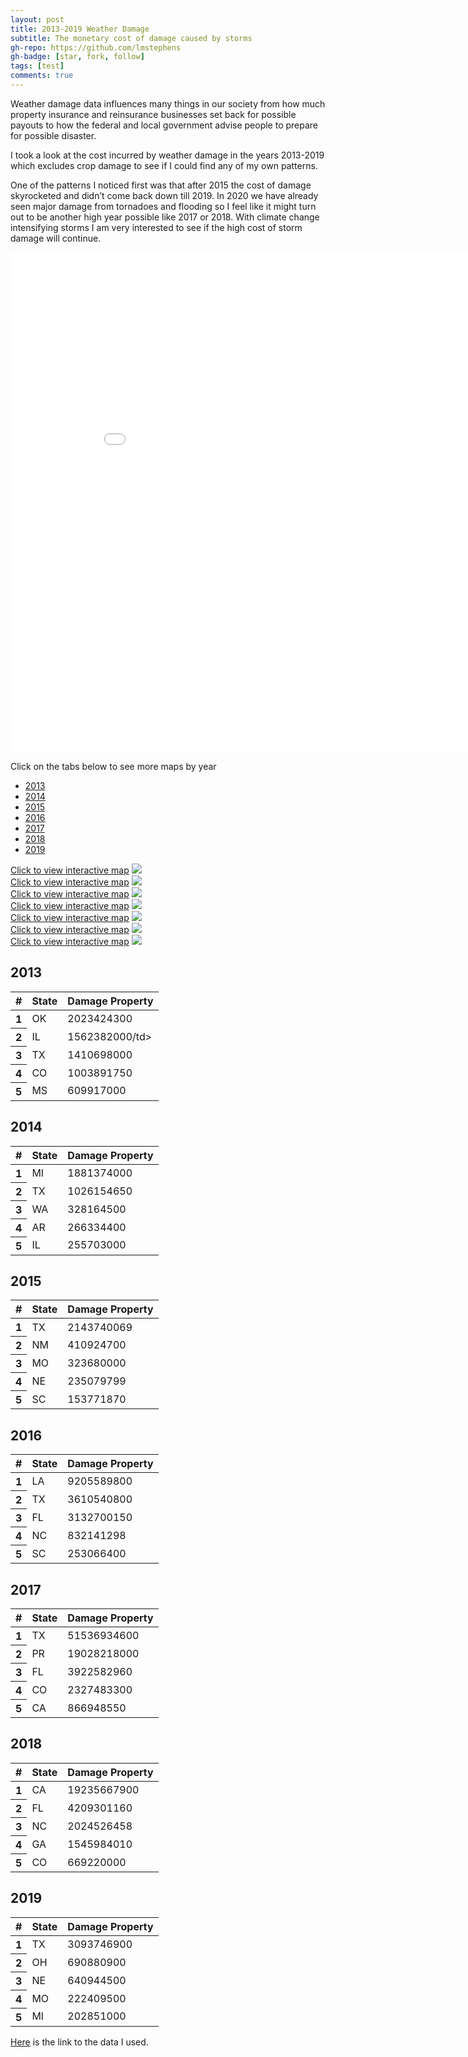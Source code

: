```yaml
---
layout: post
title: 2013-2019 Weather Damage
subtitle: The monetary cost of damage caused by storms
gh-repo: https://github.com/lmstephens
gh-badge: [star, fork, follow]
tags: [test]
comments: true
---
```


<p>Weather damage data influences many things in our society from how much property insurance and reinsurance businesses set back for possible payouts to how the federal and local government advise people to prepare for possible disaster.</p>

<p>I took a look at the cost incurred by weather damage in the years 2013-2019 which excludes crop damage to see if I could find any of my own patterns. </p>

<p>One of the patterns I noticed first was that after 2015 the cost of damage skyrocketed and didn’t come back down till 2019. In 2020 we have already seen major damage from tornadoes and flooding so I feel like it might turn out to be another high year possible like 2017 or 2018. With climate change intensifying storms I am very interested to see if the high cost of storm damage will continue.</p>

<div class="video-container">
<iframe width="900" height="800" frameborder="0" scrolling="no" src="//plot.ly/~Lmstephens/19.embed"></iframe>
</div>

<p>Click on the tabs below to see more maps by year</p>
<ul class="nav nav-tabs">
  <li><a href="#2013" data-toggle="tab">2013</a></li>
  <li><a href="#2014" data-toggle="tab">2014</a></li>
  <li><a href="#2015" data-toggle="tab">2015</a></li>
  <li><a href="#2016" data-toggle="tab">2016</a></li>
  <li><a href="#2017" data-toggle="tab">2017</a></li>
  <li><a href="#2018" data-toggle="tab">2018</a></li>
  <li><a href="#2019" data-toggle="tab">2019</a></li>
</ul>

<div class="tab-content" id="myTabContent">
	<div id="2013" class="tab-pane fade active in">
		<a href="https://plot.ly/~Lmstephens/21/" target="_blank">Click to view interactive map</a>
		<img src="../img/2013map-final.png">
	</div>
	<div id="2014" class="tab-pane fade">
		<a href="https://plot.ly/~Lmstephens/23/" target="_blank">Click to view interactive map</a>
		<img src="../img/2014map-final.png">
	</div>
	<div id="2015" class="tab-pane fade">
		<a href="https://plot.ly/~Lmstephens/25/" target="_blank">Click to view interactive map</a>
		<img src="../img/2015map-final.png">
	</div>
	<div id="2016" class="tab-pane fade">
		<a href="https://plot.ly/~Lmstephens/27/" target="_blank">Click to view interactive map</a>
		<img src="../img/2016map-final.png">
	</div>
	<div id="2017" class="tab-pane fade">
		<a href="https://plot.ly/~Lmstephens/29/" target="_blank">Click to view interactive map</a>
		<img src="../img/2017map-final.png">
	</div>
	<div id="2018" class="tab-pane fade">
		<a href="https://plot.ly/~Lmstephens/31/" target="_blank">Click to view interactive map</a>
		<img src="../img/2018map-final.png">
	</div>
	<div id="2019" class="tab-pane fade">
		<a href="https://plot.ly/~Lmstephens/33/" target="_blank">Click to view interactive map</a>
		<img src="../img/2019map-final.png">
	</div>
</div>

<div class="col-lg-12">
  <div class="col-lg-5">
    <h2>2013</h2>
    <table class="table">
      <thead class="thead-light">
        <tr>
          <th scope="col">#</th>
          <th scope="col">State</th>
          <th scope="col">Damage Property</th>
        </tr>
      </thead>
      <tbody>
        <tr>
          <th scope="row">1</th>
          <td>OK</td>
          <td>2023424300</td>
        </tr>
        <tr>
          <th scope="row">2</th>
          <td>IL</td>
          <td>1562382000/td>
        </tr>
        <tr>
          <th scope="row">3</th>
          <td>TX</td>
          <td>1410698000</td>
        </tr>
        <tr>
          <th scope="row">4</th>
          <td>CO</td>
          <td>1003891750</td>
        </tr>
        <tr>
          <th scope="row">5</th>
          <td>MS</td>
          <td>609917000</td>
        </tr>
      </tbody>
    </table>
  </div>

  <div class="col-lg-5">
    <h2>2014</h2>
    <table class="table">
      <thead class="thead-light">
        <tr>
          <th scope="col">#</th>
          <th scope="col">State</th>
          <th scope="col">Damage Property</th>
        </tr>
      </thead>
      <tbody>
        <tr>
          <th scope="row">1</th>
          <td>MI</td>
          <td>1881374000</td>
        </tr>
        <tr>
          <th scope="row">2</th>
          <td>TX</td>
          <td>1026154650</td>
        </tr>
        <tr>
          <th scope="row">3</th>
          <td>WA</td>
          <td>328164500</td>
        </tr>
        <tr>
          <th scope="row">4</th>
          <td>AR</td>
          <td>266334400</td>
        </tr>
        <tr>
          <th scope="row">5</th>
          <td>IL</td>
          <td>255703000</td>
        </tr>
      </tbody>
    </table>
  </div>
    
  <div class="col-lg-5">
    <h2>2015</h2>
    <table class="table">
      <thead class="thead-light">
        <tr>
          <th scope="col">#</th>
          <th scope="col">State</th>
          <th scope="col">Damage Property</th>
        </tr>
      </thead>
      <tbody>
        <tr>
          <th scope="row">1</th>
          <td>TX</td>
          <td>2143740069</td>
        </tr>
        <tr>
          <th scope="row">2</th>
          <td>NM</td>
          <td>410924700</td>
        </tr>
        <tr>
          <th scope="row">3</th>
          <td>MO</td>
          <td>323680000</td>
        </tr>
        <tr>
          <th scope="row">4</th>
          <td>NE</td>
          <td>235079799</td>
        </tr>
        <tr>
          <th scope="row">5</th>
          <td>SC</td>
          <td>153771870</td>
        </tr>
      </tbody>
    </table>
  </div>

  <div class="col-lg-5">
    <h2>2016</h2>
    <table class="table">
      <thead class="thead-light">
        <tr>
          <th scope="col">#</th>
          <th scope="col">State</th>
          <th scope="col">Damage Property</th>
        </tr>
      </thead>
      <tbody>
        <tr>
          <th scope="row">1</th>
          <td>LA</td>
          <td>9205589800</td>
        </tr>
        <tr>
          <th scope="row">2</th>
          <td>TX</td>
          <td>3610540800</td>
        </tr>
        <tr>
          <th scope="row">3</th>
          <td>FL</td>
          <td>3132700150</td>
        </tr>
        <tr>
          <th scope="row">4</th>
          <td>NC</td>
          <td>832141298</td>
        </tr>
        <tr>
          <th scope="row">5</th>
          <td>SC</td>
          <td>253066400</td>
        </tr>
      </tbody>
    </table>
  </div>

  <div class="col-lg-5">
    <h2>2017</h2>
    <table class="table">
      <thead class="thead-light">
        <tr>
          <th scope="col">#</th>
          <th scope="col">State</th>
          <th scope="col">Damage Property</th>
        </tr>
      </thead>
      <tbody>
        <tr>
          <th scope="row">1</th>
          <td>TX</td>
          <td>51536934600</td>
        </tr>
        <tr>
          <th scope="row">2</th>
          <td>PR</td>
          <td>19028218000</td>
        </tr>
        <tr>
          <th scope="row">3</th>
          <td>FL</td>
          <td>3922582960</td>
        </tr>
        <tr>
          <th scope="row">4</th>
          <td>CO</td>
          <td>2327483300</td>
        </tr>
        <tr>
          <th scope="row">5</th>
          <td>CA</td>
          <td>866948550</td>
        </tr>
      </tbody>
    </table>
  </div>

  <div class="col-lg-5">
    <h2>2018</h2>
    <table class="table">
      <thead class="thead-light">
        <tr>
          <th scope="col">#</th>
          <th scope="col">State</th>
          <th scope="col">Damage Property</th>
        </tr>
      </thead>
      <tbody>
        <tr>
          <th scope="row">1</th>
          <td>CA</td>
          <td>19235667900</td>
        </tr>
        <tr>
          <th scope="row">2</th>
          <td>FL</td>
          <td>4209301160</td>
        </tr>
        <tr>
          <th scope="row">3</th>
          <td>NC</td>
          <td>2024526458</td>
        </tr>
        <tr>
          <th scope="row">4</th>
          <td>GA</td>
          <td>1545984010</td>
        </tr>
        <tr>
          <th scope="row">5</th>
          <td>CO</td>
          <td>669220000</td>
        </tr>
      </tbody>
    </table>
  </div>

  <div class="col-lg-5">
    <h2>2019</h2>
    <table class="table">
      <thead class="thead-light">
        <tr>
          <th scope="col">#</th>
          <th scope="col">State</th>
          <th scope="col">Damage Property</th>
        </tr>
      </thead>
      <tbody>
        <tr>
          <th scope="row">1</th>
          <td>TX</td>
          <td>3093746900</td>
        </tr>
        <tr>
          <th scope="row">2</th>
          <td>OH</td>
          <td>690880900</td>
        </tr>
        <tr>
          <th scope="row">3</th>
          <td>NE</td>
          <td>640944500</td>
        </tr>
        <tr>
          <th scope="row">4</th>
          <td>MO</td>
          <td>222409500</td>
        </tr>
        <tr>
          <th scope="row">5</th>
          <td>MI</td>
          <td>202851000</td>
        </tr>
      </tbody>
    </table>
  </div>
</div>
<div class="col-lg-12">
<a href="https://www1.ncdc.noaa.gov/pub/data/swdi/stormevents/csvfiles/">Here</a> is the link to the data I used.
</div>

